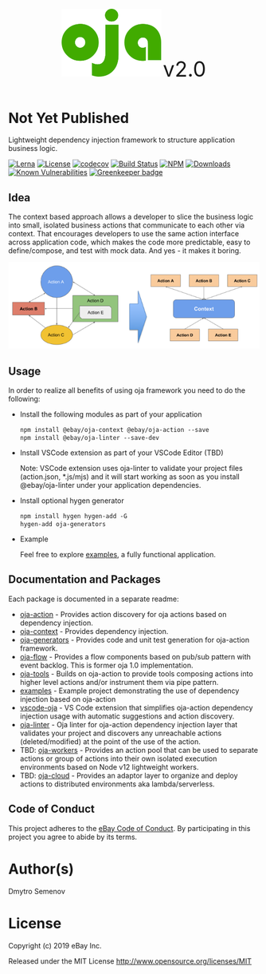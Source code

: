 <p align="center">
    <img src="https://github.com/trooba/branding/raw/master/images/oja.png" alt="Oja logo" width="200" /> <span style="font-size: 3em;">v2.0</span><br /><br />
</p>

<h1>Not Yet Published</h1>

Lightweight dependency injection framework to structure application business logic.

[![Lerna](https://img.shields.io/badge/monorepo-lerna-531099.svg)](https://github.com/lerna/lerna)
[![License](https://img.shields.io/github/license/ebay/oja.svg)](./LICENSE)
[![codecov](https://codecov.io/gh/eBay/oja/branch/master/graph/badge.svg)](https://codecov.io/gh/eBay/oja)
[![Build Status](https://travis-ci.org/eBay/oja.svg?branch=master)](https://travis-ci.org/eBay/oja) [![NPM](https://img.shields.io/npm/v/oja.svg)](https://www.npmjs.com/package/oja)
[![Downloads](https://img.shields.io/npm/dm/oja.svg)](http://npm-stat.com/charts.html?package=oja)
[![Known Vulnerabilities](https://snyk.io/test/github/eBay/oja/badge.svg)](https://snyk.io/test/github/eBay/oja)
[![Greenkeeper badge](https://badges.greenkeeper.io/eBay/oja.svg)](https://greenkeeper.io/)

## Idea

The context based approach allows a developer to slice the business logic into small, isolated business actions that communicate to each other via context. That encourages developers to use the same action interface across application code, which makes the code more predictable, easy to define/compose, and test with mock data. And yes - it makes it boring.

![context diagram](./packages/oja-context/docs/images/context.png)

## Usage

In order to realize all benefits of using oja framework you need to do the following:

* Install the following modules as part of your application

    ```
    npm install @ebay/oja-context @ebay/oja-action --save
    npm install @ebay/oja-linter --save-dev
    ```

* Install VSCode extension as part of your VSCode Editor (TBD)

    Note: VSCode extension uses oja-linter to validate your project files (action.json, *.js/mjs) and it will start working as soon as you install @ebay/oja-linter under your application dependencies.

* Install optional hygen generator

    ```
    npm install hygen hygen-add -G
    hygen-add oja-generators
    ```

* Example

    Feel free to explore [examples](https://github.com/eBay/oja/blob/master/packages/examples/README.md), a fully functional application.

## Documentation and Packages

Each package is documented in a separate readme:

- [oja-action](https://github.com/eBay/oja/blob/master/packages/oja-action/README.md) -
  Provides action discovery for oja actions based on dependency injection.
- [oja-context](https://github.com/eBay/oja/blob/master/packages/oja-context/README.md) -
  Provides dependency injection.
- [oja-generators](https://github.com/eBay/oja/blob/master/packages/hygen-oja-generators/README.md) -
  Provides code and unit test generation for oja-action framework.
- [oja-flow](https://github.com/eBay/oja/blob/master/packages/oja-flow/README.md) -
  Provides a flow components based on pub/sub pattern with event backlog. This is former oja 1.0 implementation.
- [oja-tools](https://github.com/eBay/oja/blob/master/packages/oja-tools/README.md) -
  Builds on oja-action to provide tools composing actions into higher level actions and/or instrument them via pipe pattern.
- [examples](https://github.com/eBay/oja/blob/master/packages/examples/README.md) -
  Example project demonstrating the use of dependency injection based on oja-action
- [vscode-oja](https://github.com/eBay/oja/blob/master/packages/vscode-oja/README.md) -
  VS Code extension that simplifies oja-action dependency injection usage with automatic suggestions and action discovery.
- [oja-linter](https://github.com/eBay/oja/blob/master/packages/oja-linter/README.md) -
  Oja linter for oja-action dependency injection layer that validates your project and discovers any unreachable actions (deleted/modified) at the point of the use of the action.  
- TBD: [oja-workers](https://github.com/eBay/oja/blob/master/packages/oja-workers/README.md) -
  Provides an action pool that can be used to separate actions or group of actions into their own isolated execution environments based on Node v12 lightweight workers.
- TBD: [oja-cloud](https://github.com/eBay/oja/blob/master/packages/oja-cloud/README.md) -
  Provides an adaptor layer to organize and deploy actions to distributed environments aka lambda/serverless.

## Code of Conduct

This project adheres to the [eBay Code of Conduct](./.github/CODE_OF_CONDUCT.md). By participating in this project you agree to abide by its terms.

# Author(s)
Dmytro Semenov

# License
Copyright (c) 2019 eBay Inc.

Released under the MIT License http://www.opensource.org/licenses/MIT
